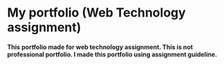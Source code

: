 # My  portfolio (Web Technology assignment)
#### This portfolio made for web technology assignment. This is not professional portfolio. I made this portfolio using assignment guideline.








